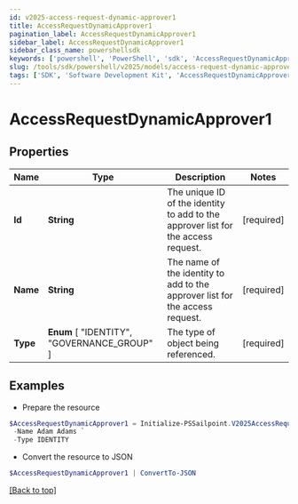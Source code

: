 ```yaml
---
id: v2025-access-request-dynamic-approver1
title: AccessRequestDynamicApprover1
pagination_label: AccessRequestDynamicApprover1
sidebar_label: AccessRequestDynamicApprover1
sidebar_class_name: powershellsdk
keywords: ['powershell', 'PowerShell', 'sdk', 'AccessRequestDynamicApprover1', 'V2025AccessRequestDynamicApprover1'] 
slug: /tools/sdk/powershell/v2025/models/access-request-dynamic-approver1
tags: ['SDK', 'Software Development Kit', 'AccessRequestDynamicApprover1', 'V2025AccessRequestDynamicApprover1']
---
```



# AccessRequestDynamicApprover1

## Properties

Name | Type | Description | Notes
------------ | ------------- | ------------- | -------------
**Id** | **String** | The unique ID of the identity to add to the approver list for the access request. | [required]
**Name** | **String** | The name of the identity to add to the approver list for the access request. | [required]
**Type** |  **Enum** [  "IDENTITY",    "GOVERNANCE_GROUP" ] | The type of object being referenced. | [required]

## Examples

- Prepare the resource
```powershell
$AccessRequestDynamicApprover1 = Initialize-PSSailpoint.V2025AccessRequestDynamicApprover1  -Id 2c91808b6ef1d43e016efba0ce470906 `
 -Name Adam Adams `
 -Type IDENTITY
```

- Convert the resource to JSON
```powershell
$AccessRequestDynamicApprover1 | ConvertTo-JSON
```


[[Back to top]](#) 


